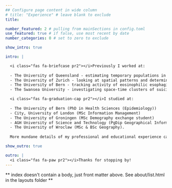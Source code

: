 ```yaml
---
## Configure page content in wide column
# title: "Experience" # leave blank to exclude
title: 

number_featured: 2 # pulling from mainSections in config.toml
use_featured: true # if false, use most recent by date
number_categories: 0 # set to zero to exclude

show_intro: true

intro: | 

  <i class="fas fa-briefcase pr2"></i>Previously I worked at: 
  
  - The University of Queensland - estimating temporary populations in Australia
  - The University of Zurich - looking at spatial patterns and determinants of human weight and height
  - The University of Bern - tracking activity of eosinophilic esophagitis and spatial patterns of end-of-life care
  - The Swansea University - investigating space-time clusters of suicide in Wales. 

  <i class="fas fa-graduation-cap pr2"></i>I studied at: 
  
  - The University of Bern (PhD in Health Sciences (Epidemiology))
  - City, University of London (MSc Information Management)
  - The University of Groningen (MSc Demography exchange student)
  - AGH University of Science and Technology (PgDip Geographical Information Systems) 
  - The University of Wroclaw (MSc & BSc Geography).
  
  More mundane details of my professional and educational experience can be found on my CV. Most of my analyses live on [GitHub](https://github.com/RPanczak) and published work can be found on [Google Scholar](https://scholar.google.com/citations?user=8j-L0asAAAAJ).    

show_outro: true

outro: |
  <i class="fas fa-paw pr2"></i>Thanks for stopping by!
---
```


** index doesn't contain a body, just front matter above.
See about/list.html in the layouts folder **